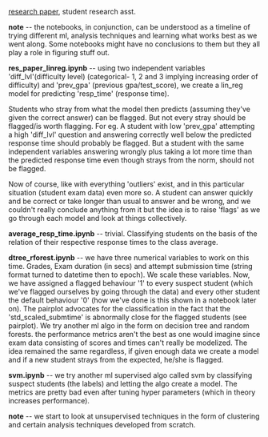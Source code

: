 [research paper](https://www.researchgate.net/publication/371121916_Detection_of_Internet_Cheating_in_Online_Assessments_Using_Cluster_Analysis), student research asst. 

**note** -- the notebooks, in conjunction, can be understood as a timeline of trying different ml, analysis techniques and learning what works best as we went along. Some notebooks might have no conclusions to them but they all play a role in figuring stuff out.

**res_paper_linreg.ipynb** -- using two independent variables 'diff_lvl'(difficulty level) (categorical- 1, 2 and 3 implying increasing order of difficulty) and 'prev_gpa' (previous gpa/test_score), we create a lin_reg model for predicting 'resp_time' (response time).

 

Students who stray from what the model then predicts (assuming they've given the correct answer) can be flagged. But not every stray should be flagged/is worth flagging. For eg. A student with low 'prev_gpa' attempting a high 'diff_lvl' question and answering correctly well below the predicted response time should probably be flagged. But a student with the same independent variables answering wrongly plus taking a lot more time than the predicted response time even though strays from the norm, should not be flagged.

Now of course, like with everything 'outliers' exist, and in this particular situation (student exam data) even more so. A student can answer quickly and be correct or take longer than usual to answer and be wrong, and we couldn't really conclude anything from it but the idea is to raise 'flags' as we go through each model and look at things collectively.

**average_resp_time.ipynb** -- trivial. Classifying students on the basis of the relation of their respective response times to the class average. 

**dtree_rforest.ipynb** -- we have three numerical variables to work on this time. Grades, Exam duration (in secs) and attempt submission time (string format turned to datetime then to epoch). We scale these variables. Now, we have assigned a flagged behaviour '1' to every suspect student (which we've flagged ourselves by going through the data) and every other student the default behaviour '0' (how we've done is this shown in a notebook later on). The pairplot advocates for the classification in the fact that the 'std_scaled_submtime' is abnormally close for the flagged students (see pairplot). We try another ml algo in the form on decision tree and random forests. the performance metrics aren't the best as one would imagine since exam data consisting of scores and times can't really be modelized. The idea remained the same regardless, if given enough data we create a model and if a new student strays from the expected, he/she is flagged. 

**svm.ipynb** -- we try another ml supervised algo called svm by classifying suspect students (the labels) and letting the algo create a model. The metrics are pretty bad even after tuning hyper parameters (which in theory increases performance). 

**note** -- we start to look at unsupervised techniques in the form of clustering and certain analysis techniques developed from scratch.
